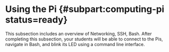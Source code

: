 # Using the Pi {#subpart:computing-pi status=ready}

This subsection includes an overview of Networking, SSH, Bash. After completing this subsection, your students will be able to connect to the Pis, navigate in Bash, and blink its LED using a command line interface.